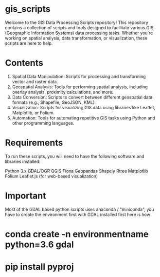 # gis_scripts
Welcome to the GIS Data Processing Scripts repository! This repository contains a collection of scripts and tools designed to facilitate various GIS (Geographic Information Systems) data processing tasks. Whether you're working on spatial analysis, data transformation, or visualization, these scripts are here to help.

# Contents
1. Spatial Data Manipulation: Scripts for processing and transforming vector and raster data.
2. Geospatial Analysis: Tools for performing spatial analysis, including overlay analysis, proximity calculations, and more.
3. Data Conversion: Scripts to convert between different geospatial data formats (e.g., Shapefile, GeoJSON, KML).
4. Visualization: Scripts for visualizing GIS data using libraries like Leaflet, Matplotlib, or Folium.
5. Automation: Tools for automating repetitive GIS tasks using Python and other programming languages.

# Requirements
To run these scripts, you will need to have the following software and libraries installed:

Python 3.x
GDAL/OGR
QGIS
Fiona
Geopandas
Shapely
Rtree
Matplotlib
Folium
Leaflet.js (for web-based visualization)

# Important
Most of the GDAL based python scripts uses anaconda / "miniconda", you have to create the environment first with GDAL installed first here is how
# conda create -n environmentname python=3.6 gdal 
# pip install pyproj
